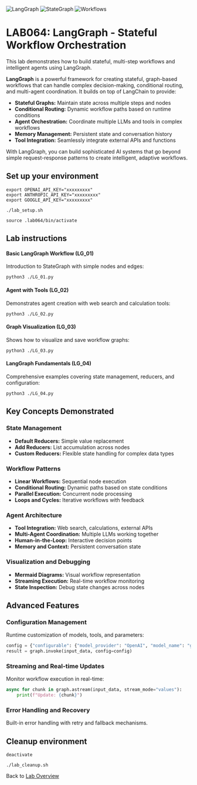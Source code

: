 ![LangGraph](https://img.shields.io/badge/LangGraph-blue) ![StateGraph](https://img.shields.io/badge/StateGraph-green) ![Workflows](https://img.shields.io/badge/Workflows-orange)
# LAB064: LangGraph - Stateful Workflow Orchestration
This lab demonstrates how to build stateful, multi-step workflows and intelligent agents using LangGraph.<br>

**LangGraph** is a powerful framework for creating stateful, graph-based workflows that can handle complex decision-making, conditional routing, and multi-agent coordination. It builds on top of LangChain to provide:

- **Stateful Graphs:** Maintain state across multiple steps and nodes
- **Conditional Routing:** Dynamic workflow paths based on runtime conditions  
- **Agent Orchestration:** Coordinate multiple LLMs and tools in complex workflows
- **Memory Management:** Persistent state and conversation history
- **Tool Integration:** Seamlessly integrate external APIs and functions

With LangGraph, you can build sophisticated AI systems that go beyond simple request-response patterns to create intelligent, adaptive workflows.

## Set up your environment
```
export OPENAI_API_KEY="xxxxxxxxx"
export ANTHROPIC_API_KEY="xxxxxxxxx" 
export GOOGLE_API_KEY="xxxxxxxxx"
```
```
./lab_setup.sh
```
```
source .lab064/bin/activate
```
## Lab instructions

#### Basic LangGraph Workflow (LG_01)
Introduction to StateGraph with simple nodes and edges:
```
python3 ./LG_01.py
```

#### Agent with Tools (LG_02)  
Demonstrates agent creation with web search and calculation tools:
```
python3 ./LG_02.py
```

#### Graph Visualization (LG_03)
Shows how to visualize and save workflow graphs:
```
python3 ./LG_03.py
```

#### LangGraph Fundamentals (LG_04)
Comprehensive examples covering state management, reducers, and configuration:
```
python3 ./LG_04.py
```

## Key Concepts Demonstrated

### State Management
- **Default Reducers:** Simple value replacement
- **Add Reducers:** List accumulation across nodes
- **Custom Reducers:** Flexible state handling for complex data types

### Workflow Patterns
- **Linear Workflows:** Sequential node execution
- **Conditional Routing:** Dynamic paths based on state conditions
- **Parallel Execution:** Concurrent node processing
- **Loops and Cycles:** Iterative workflows with feedback

### Agent Architecture
- **Tool Integration:** Web search, calculations, external APIs
- **Multi-Agent Coordination:** Multiple LLMs working together
- **Human-in-the-Loop:** Interactive decision points
- **Memory and Context:** Persistent conversation state

### Visualization and Debugging
- **Mermaid Diagrams:** Visual workflow representation
- **Streaming Execution:** Real-time workflow monitoring
- **State Inspection:** Debug state changes across nodes

## Advanced Features

### Configuration Management
Runtime customization of models, tools, and parameters:
```python
config = {"configurable": {"model_provider": "OpenAI", "model_name": "gpt-4o"}}
result = graph.invoke(input_data, config=config)
```

### Streaming and Real-time Updates
Monitor workflow execution in real-time:
```python
async for chunk in graph.astream(input_data, stream_mode="values"):
    print(f"Update: {chunk}")
```

### Error Handling and Recovery
Built-in error handling with retry and fallback mechanisms.

## Cleanup environment
```
deactivate
```
```
./lab_cleanup.sh
```
Back to [Lab Overview](https://github.com/kubiosec-agentic/agentic-labs/blob/master/README.md#-lab-overview)
